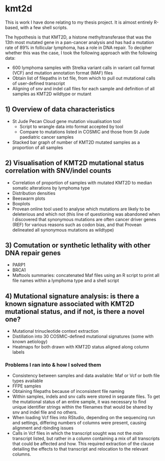# kmt2d

This is work I have done relating to my thesis project. It is almost entirely R-based, with a few shell scripts.

The hypothesis is that KMT2D, a histone methyltransferase that was the 13th most mutated gene in a pan-cancer analysis and has had a mutation rate of 89% in follicular lymphoma, has a role in DNA repair. To decipher whether this was the case, I took the following approach with the following data:

- 600 lymphoma samples with Strelka variant calls in variant call format (VCF) and mutation annotation format (MAF) files
- Obtain list of filepaths in txt file, from which to pull out mutational calls of user-defined transcript
- Aligning of snv and indel call files for each sample and definition of all samples as KMT2D wildtype or mutant


## 1) Overview of data characteristics 
- St Jude Pecan Cloud gene mutation visualisation tool 
  - Script to wrangle data into format accepted by tool
  - Compare to mutations listed in COSMIC and those from St Jude paediatric cancer samples
- Stacked bar graph of number of KMT2D mutated samples as a proportion of all samples
  
  
## 2) Visualisation of KMT2D mutational status correlation with SNV/indel counts
- Correlation of proportion of samples with mutated KMT2D to median somatic alterations by lymphoma type
- Distribution densities
- Beeswarm plots
- Boxplots
- Provean online tool used to analyse which mutations are likely to be deleterious and which not (this line of questioning was abandoned when I discovered that synonymous mutations are often cancer driver genes (REF) for various reasons such as codon bias, and that Provean delineated all synonymous mutations as wildtype)



## 3) Comutation or synthetic lethality with other DNA repair genes
- PARP1
- BRCA1
- Maftools summaries: concatenated Maf files using an R script to print all file names within a lymphoma type and a shell script


## 4) Mutational signature analysis: is there a known signature associated with KMT2D mutational status, and if not, is there a novel one?
- Mutational trinucleotide context extraction
- Distillation into 30 COSMIC-defined mutational signatures (some with known aetiology)
- Heatmaps for both drawn with KMT2D status aligned along column labels






### Problems I ran into & how I solved them
- Consistency between samples and data available: Maf or Vcf or both file types available
- FFPE samples
- Obtaining filepaths because of inconsistent file naming 
- Within samples, indels and snv calls were stored in separate files. To get the mutational status of an entire sample, it was necessary to find unique identifier strings within the filenames that would be shared by snv and indel file and no others. 
- When loading Vcf files into RStudio, depending on the sequencing run and settings, differing numbers of columns were present, causing alignment and rbinding issues
- Calls in Vcf files in which the transcript sought was not the *main* transcript listed, but rather in a column containing a mix of all transcripts that could be affected and how. This required extraction of the clause detailing the effects to that transcript and relocation to the relevant columns.
